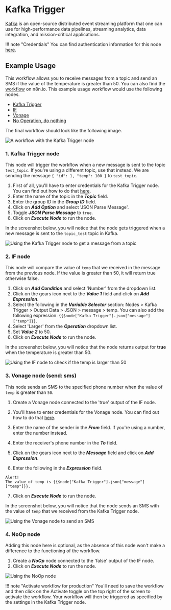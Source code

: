 # Kafka Trigger

[Kafka](https://kafka.apache.org/) is an open-source distributed event streaming platform that one can use for high-performance data pipelines, streaming analytics, data integration, and mission-critical applications.

!!! note "Credentials"
    You can find authentication information for this node [here](/integrations/builtin/credentials/kafka/).



## Example Usage

This workflow allows you to receive messages from a topic and send an SMS if the value of the temperature is greater than 50. You can also find the [workflow](https://n8n.io/workflows/814) on n8n.io. This example usage workflow would use the following nodes.

- [Kafka Trigger]()
- [IF](/integrations/builtin/core-nodes/n8n-nodes-base.if/)
- [Vonage](/integrations/builtin/app-nodes/n8n-nodes-base.vonage/)
- [No Operation, do nothing](/integrations/builtin/core-nodes/n8n-nodes-base.noOp/)

The final workflow should look like the following image.

![A workflow with the Kafka Trigger node](/_images/integrations/builtin/trigger-nodes/kafkatrigger/workflow.png)


### 1. Kafka Trigger node

This node will trigger the workflow when a new message is sent to the topic `test_topic`. If you're using a different topic, use that instead. We are sending the message `{ "id": 1, "temp": 100 }` to `test_topic`.

1. First of all, you'll have to enter credentials for the Kafka Trigger node. You can find out how to do that [here](/integrations/builtin/credentials/kafka/).
2. Enter the name of the topic in the ***Topic*** field.
3. Enter the group ID in the ***Group ID*** field.
4. Click on ***Add Option*** and select 'JSON Parse Message'.
5. Toggle ***JSON Parse Message*** to `true`.
6. Click on ***Execute Node*** to run the node.

In the screenshot below, you will notice that the node gets triggered when a new message is sent to the `topic_test` topic in Kafka.

![Using the Kafka Trigger node to get a message from a topic](/_images/integrations/builtin/trigger-nodes/kafkatrigger/kafkatrigger_node.png)

### 2. IF node

This node will compare the value of `temp` that we received in the message from the previous node. If the value is greater than 50, it will return true otherwise false.

1. Click on ***Add Condition*** and select 'Number' from the dropdown list.
2. Click on the gears icon next to the ***Value 1*** field and click on ***Add Expression***.
3. Select the following in the ***Variable Selector*** section: Nodes > Kafka Trigger > Output Data > JSON > message > temp. You can also add the following expression: `{{$node["Kafka Trigger"].json["message"]["temp"]}}`.
4. Select 'Larger' from the ***Operation*** dropdown list.
5. Set ***Value 2*** to 50.
6. Click on ***Execute Node*** to run the node.


In the screenshot below, you will notice that the node returns output for **true** when the temperature is greater than 50.

![Using the IF node to check if the temp is larger than 50](/_images/integrations/builtin/trigger-nodes/kafkatrigger/if_node.png)

### 3. Vonage node (send: sms)

This node sends an SMS to the specified phone number when the value of `temp` is greater than `50`.

1. Create a Vonage node connected to the 'true' output of the IF node.
2. You'll have to enter credentials for the Vonage node. You can find out how to do that [here](/integrations/builtin/credentials/vonage/).
3. Enter the name of the sender in the ***From*** field. If you're using a number, enter the number instead.
4. Enter the receiver's phone number in the ***To*** field.
5. Click on the gears icon next to the ***Message*** field and click on ***Add Expression***.

6. Enter the following in the ***Expression*** field.
```
Alert!
The value of temp is {{$node["Kafka Trigger"].json["message"]["temp"]}}.
```
7. Click on ***Execute Node*** to run the node.


In the screenshot below, you will notice that the node sends an SMS with the value of `temp` that we received from the Kafka Trigger node.

![Using the Vonage node to send an SMS](/_images/integrations/builtin/trigger-nodes/kafkatrigger/vonage_node.png)

### 4. NoOp node
Adding this node here is optional, as the absence of this node won't make a difference to the functioning of the workflow.

1. Create a ***NoOp*** node connected to the 'false' output of the IF node.
2. Click on ***Execute Node*** to run the node.

![Using the NoOp node](/_images/integrations/builtin/trigger-nodes/kafkatrigger/noop_node.png)

!!! note "Activate workflow for production"
    You'll need to save the workflow and then click on the Activate toggle on the top right of the screen to activate the workflow. Your workflow will then be triggered as specified by the settings in the Kafka Trigger node.

